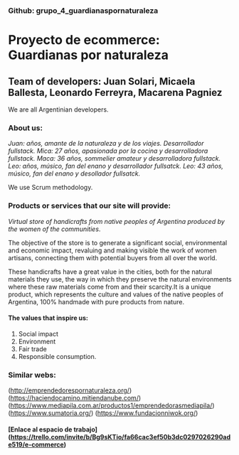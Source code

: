 ### Github: grupo_4_guardianaspornaturaleza
# Proyecto de ecommerce: Guardianas por naturaleza 

## Team of developers: Juan Solari, Micaela Ballesta, Leonardo Ferreyra, Macarena Pagniez
We are all Argentinian developers. 
### About us: 
_Juan: años, amante de la naturaleza y de los viajes. Desarrollador fullstack._
_Mica: 27 años, apasionada por la cocina y desarrolladora fullstack._ 
_Maca: 36 años, sommelier amateur y desarrolladora fullstack._ 
_Leo:  años, músico, fan del enano y desarrollador fullsatck._
_Leo: 43 años, músico, fan del enano y desollador fullsatck._

We use Scrum methodology.

### Products or services that our site will provide: 
_Virtual store of handicrafts from native peoples of Argentina produced by the women of the communities_.

The objective of the store is to generate a significant social, environmental and economic impact, revaluing and making visible the work of women artisans, connecting them with potential buyers from all over the world.

These handicrafts have a great value in the cities, both for the natural materials they use,
the way in which they preserve the natural environments where these raw materials come from and their scarcity.It is a unique product, which represents the culture and values ​​of the native peoples of Argentina, 100% handmade with pure products from nature.

#### The values ​​that inspire us: 
1. Social impact 
2. Environment 
3. Fair trade 
4. Responsible consumption.

### Similar webs: 

(http://emprendedorespornaturaleza.org/)  
(https://haciendocamino.mitiendanube.com/) 
(https://www.mediapila.com.ar/productos1/emprendedorasmediapila/) 
(https://www.sumatoria.org/)
(https://www.fundacionniwok.org/)

#### [Enlace al espacio de trabajo] (https://trello.com/invite/b/Bg9sKTio/fa66cac3ef50b3dc0297026290ade519/e-commerce)
